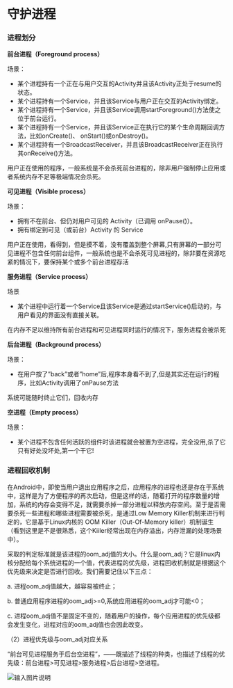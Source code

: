# 守护进程

###  进程划分


 **前台进程（Foreground process）** 

场景： 
- 某个进程持有一个正在与用户交互的Activity并且该Activity正处于resume的状态。 
- 某个进程持有一个Service，并且该Service与用户正在交互的Activity绑定。 
- 某个进程持有一个Service，并且该Service调用startForeground()方法使之位于前台运行。 
- 某个进程持有一个Service，并且该Service正在执行它的某个生命周期回调方法，比如onCreate()、 onStart()或onDestroy()。 
- 某个进程持有一个BroadcastReceiver，并且该BroadcastReceiver正在执行其onReceive()方法。

用户正在使用的程序，一般系统是不会杀死前台进程的，除非用户强制停止应用或者系统内存不足等极端情况会杀死。

 **可见进程（Visible process）** 

场景： 
- 拥有不在前台、但仍对用户可见的 Activity（已调用 onPause()）。 
- 拥有绑定到可见（或前台）Activity 的 Service

用户正在使用，看得到，但是摸不着，没有覆盖到整个屏幕,只有屏幕的一部分可见进程不包含任何前台组件，一般系统也是不会杀死可见进程的，除非要在资源吃紧的情况下，要保持某个或多个前台进程存活
 
**服务进程（Service process）** 

场景 
- 某个进程中运行着一个Service且该Service是通过startService()启动的，与用户看见的界面没有直接关联。

在内存不足以维持所有前台进程和可见进程同时运行的情况下，服务进程会被杀死

 **后台进程（Background process）** 

场景： 
- 在用户按了”back”或者”home”后,程序本身看不到了,但是其实还在运行的程序，比如Activity调用了onPause方法

系统可能随时终止它们，回收内存

 **空进程（Empty process）** 

场景： 
- 某个进程不包含任何活跃的组件时该进程就会被置为空进程，完全没用,杀了它只有好处没坏处,第一个干它!

### 进程回收机制

在Android中，即使当用户退出应用程序之后，应用程序的进程也还是存在于系统中，这样是为了方便程序的再次启动，但是这样的话，随着打开的程序数量的增加，系统的内存会变得不足，就需要杀掉一部分进程以释放内存空间。至于是否需要杀死一些进程和哪些进程需要被杀死，是通过Low Memory Killer机制来进行判定的，它是基于Linux内核的 OOM Killer（Out-Of-Memory killer）机制诞生（看到这里是不是很熟悉，这个Kiiler经常出现在内存溢出，内存泄漏的处理场景中）。

采取的判定标准就是该进程的oom_adj值的大小。什么是oom_adj？它是linux内核分配给每个系统进程的一个值，代表进程的优先级，进程回收机制就是根据这个优先级来决定是否进行回收。我们需要记住以下三点：

a. 进程oom_adj值越大，越容易被终止；

b. 普通应用程序进程的oom_adj>=0,系统应用进程的oom_adj才可能<0；

c. 进程oom_adj值不是固定不变的，随着用户的操作，每个应用进程的优先级都会发生变化，进程对应的oom_adj值也会因此改变。

（2）进程优先级与oom_adj对应关系

“前台可见进程服务于后台空进程”，——既描述了线程的种类，也描述了线程的优先级：前台进程>可见进程>服务进程>后台进程>空进程。

![输入图片说明](https://images.gitee.com/uploads/images/2019/0221/181444_20f7d6ef_1682002.png "屏幕截图.png")



